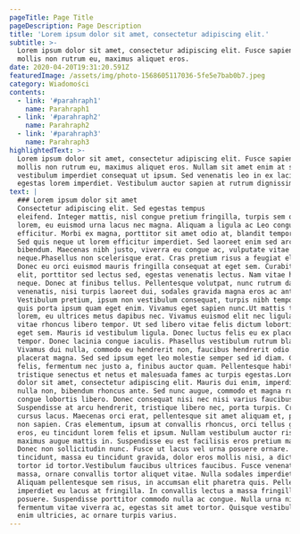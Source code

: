 ```yaml
---
pageTitle: Page Title
pageDescription: Page Description
title: 'Lorem ipsum dolor sit amet, consectetur adipiscing elit.'
subtitle: >-
  Lorem ipsum dolor sit amet, consectetur adipiscing elit. Fusce sapien ipsum,
  mollis non rutrum eu, maximus aliquet eros.
date: 2020-04-20T19:31:20.591Z
featuredImage: /assets/img/photo-1568605117036-5fe5e7bab0b7.jpeg
category: Wiadomości
contents:
  - link: '#parahraph1'
    name: Parahraph1
  - link: '#parahraph2'
    name: Parahraph2
  - link: '#parahraph3'
    name: Parahraph3
highlightedText: >-
  Lorem ipsum dolor sit amet, consectetur adipiscing elit. Fusce sapien ipsum,
  mollis non rutrum eu, maximus aliquet eros. Nullam sit amet enim at sapien
  vestibulum imperdiet consequat ut ipsum. Sed venenatis leo in ex lacinia, nec
  egestas lorem imperdiet. Vestibulum auctor sapien at rutrum dignissim.
text: |
  ### Lorem ipsum dolor sit amet
  Consectetur adipiscing elit. Sed egestas tempus
  eleifend. Integer mattis, nisl congue pretium fringilla, turpis sem ornare
  lorem, eu euismod urna lacus nec magna. Aliquam a ligula ac Leo congue
  efficitur. Morbi ex magna, porttitor sit amet odio at, blandit tempor metus.
  Sed quis neque ut lorem efficitur imperdiet. Sed laoreet enim sed arcu feugiat
  bibendum. Maecenas nibh justo, viverra eu congue ac, vulputate vitae
  neque.Phasellus non scelerisque erat. Cras pretium risus a feugiat eleifend.
  Donec eu orci euismod mauris fringilla consequat at eget sem. Curabitur felis
  elit, porttitor sed lectus sed, egestas venenatis lectus. Nam vitae hendrerit
  neque. Donec at finibus tellus. Pellentesque volutpat, nunc rutrum dapibus
  venenatis, nisi turpis laoreet dui, sodales gravida magna eros ac ante.
  Vestibulum pretium, ipsum non vestibulum consequat, turpis nibh tempor felis,
  quis porta ipsum quam eget enim. Vivamus eget sapien nunc.Ut mattis tristique
  lorem, eu ultrices metus dapibus nec. Vivamus euismod elit nec ligula rhoncus,
  vitae rhoncus libero tempor. Ut sed libero vitae felis dictum lobortis aliquam
  eget sem. Mauris id vestibulum ligula. Donec luctus felis eu ex placerat
  tempor. Donec lacinia congue iaculis. Phasellus vestibulum rutrum blandit.
  Vivamus dui nulla, commodo eu hendrerit non, faucibus hendrerit odio. Nunc vel
  placerat magna. Sed sed ipsum eget leo molestie semper sed id diam. Cras mi
  felis, fermentum nec justo a, finibus auctor quam. Pellentesque habitant morbi
  tristique senectus et netus et malesuada fames ac turpis egestas.Lorem ipsum
  dolor sit amet, consectetur adipiscing elit. Mauris dui enim, imperdiet eu
  nulla non, bibendum rhoncus ante. Sed nunc augue, commodo et magna rutrum,
  congue lobortis libero. Donec consequat nisi nec nisi varius faucibus.
  Suspendisse at arcu hendrerit, tristique libero nec, porta turpis. Cras a
  cursus lacus. Maecenas orci erat, pellentesque sit amet aliquam et, pulvinar
  non sapien. Cras elementum, ipsum at convallis rhoncus, orci tellus gravida
  eros, eu tincidunt lorem felis et ipsum. Nullam vestibulum auctor risus, id
  maximus augue mattis in. Suspendisse eu est facilisis eros pretium mattis.
  Donec non sollicitudin nunc. Fusce ut lacus vel urna posuere ornare. Nam
  tincidunt, massa eu tincidunt gravida, dolor eros mollis nisi, a dictum mauris
  tortor id tortor.Vestibulum faucibus ultrices faucibus. Fusce venenatis odio
  massa, ornare convallis tortor aliquet vitae. Nulla sodales imperdiet varius.
  Aliquam pellentesque sem risus, in accumsan elit pharetra quis. Pellentesque
  imperdiet eu lacus at fringilla. In convallis lectus a massa fringilla
  posuere. Suspendisse porttitor commodo nulla ac congue. Nulla urna nisl,
  fermentum vitae viverra ac, egestas sit amet tortor. Quisque vestibulum dui at
  enim ultricies, ac ornare turpis varius.
---
```



